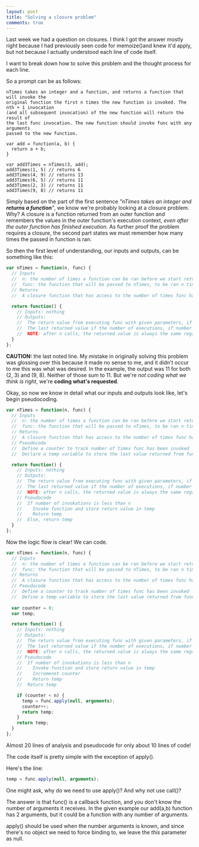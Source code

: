 ```yaml
---
layout: post
title: "Solving a closure problem"
comments: true
---
```


Last week we had a question on closures. I think I got the answer mostly right because I had previously seen code for memoize()and knew it'd apply, but not because I actually understood each line of code itself. 

I want to break down how to solve this problem and the thought process for each line.

So a prompt can be as follows:

```
nTimes takes an integer and a function, and returns a function that will invoke the
original function the first n times the new function is invoked. The nth + 1 invocation
(and all subsequent invocation) of the new function will return the result of
the last func invocation. The new function should invoke func with any arguments
passed to the new function.

var add = function(a, b) {
  return a + b;
}

var add3Times = nTimes(3, add);
add3Times(1, 5) // returns 6
add3Times(4, 9) // returns 13
add3Times(6, 5) // returns 11
add3Times(2, 3) // returns 11
add3Times(9, 8) // returns 11
```

Simply based on the part of the first sentence *"nTimes takes an integer and **returns a function**"*, we know we're probably looking at a closure problem. Why? A closure is a function returned from an outer function and remembers the values in the outer function's execution context, *even after the outer function has finished execution*. As further proof the problem requires a closure, the second part states we must remember how many times the passed in function is ran. 

So then the first level of understanding, our inputs and outputs, can be something like this:

```javascript
var nTimes = function(n, func) {
  // Inputs
  //  n: the number of times a function can be ran before we start returning last value
  //  func: the function that will be passed to nTimes, to be ran n times
  // Returns
  //  A closure function that has access to the number of times func has ran, and can execute func

  return function() {
    // Inputs: nothing
    // Outputs:
    //  The return value from executing func with given parameters, if number of invokations is less than n
    //  The last returned value if the number of executions, if number of invokations is greater than or equal to n
    //  NOTE: after n calls, the returned value is always the same regardless of input parameter
  }
};
```

**CAUTION:** the last noted line. My mistake in originally solving this problem was glossing over this because it made no sense to me, and it didn't occur to me this was what was desired. In the example, the output was 11 for both (2, 3) and (9, 8). Neither of those sum to 11. But we're *not coding what we think is right*, we're **coding what's requested**.

Okay, so now we know in detail what our inputs and outputs look like, let's begin pseudocoding.

``` javascript
var nTimes = function(n, func) {
  // Inputs
  //  n: the number of times a function can be ran before we start returning last value
  //  func: the function that will be passed to nTimes, to be ran n times
  // Returns
  //  A closure function that has access to the number of times func has ran, and can execute func
  // Pseudocode
  //  Define a counter to track number of times func has been invoked
  //  Declare a temp variable to store the last value returned from func

  return function() {
    // Inputs: nothing
    // Outputs:
    //  The return value from executing func with given parameters, if number of invokations is less than n
    //  The last returned value if the number of executions, if number of invokations is greater than or equal to n
    //  NOTE: after n calls, the returned value is always the same regardless of input parameter
    // Pseudocode
    //  If number of invokations is less than n
    //    Invoke function and store return value in temp
    //    Return temp
    //  Else, return temp
  }
};
```

Now the logic flow is clear! We can code.

```javascript
var nTimes = function(n, func) {
  // Inputs
  //  n: the number of times a function can be ran before we start returning last value
  //  func: the function that will be passed to nTimes, to be ran n times
  // Returns
  //  A closure function that has access to the number of times func has ran, and can execute func
  // Pseudocode
  //  Define a counter to track number of times func has been invoked
  //  Define a temp variable to store the last value returned from func
  
  var counter = 0;
  var temp;

  return function() {
    // Inputs: nothing
    // Outputs:
    //  The return value from executing func with given parameters, if number of invokations is less than n
    //  The last returned value if the number of executions, if number of invokations is greater than or equal to n
    //  NOTE: after n calls, the returned value is always the same regardless of input parameter
    // Pseudocode
    //  If number of invokations is less than n
    //    Invoke function and store return value in temp
    //    Incremenet counter
    //    Return temp
    //  Return temp

    if (counter < n) {
      temp = func.apply(null, arguments);
      counter++;
      return temp;
    } 
    return temp;
  }
};
```

Almost 20 lines of analysis and pseudocode for only about 10 lines of code!

The code itself is pretty simple with the exception of apply(). 

Here's the line:
```javascript
temp = func.apply(null, arguments);
```

One might ask, why do we need to use apply()? And why not use call()? 

The answer is that func() is a callback function, and you don't know the number of arguments it receives. In the given example our add(a,b) function has 2 arguments, but it could be a function with any number of arguments.

apply() should be used when the number arguments is known, and since there's no object we need to force binding to, we leave the *this* parameter as null.